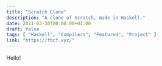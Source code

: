 ```yaml
---
title: "Scratch Clone"
description: "A clone of Scratch, made in Haskell."
date: 2021-03-30T00:00:00+01:00
draft: false
tags: [ "Haskell", "Compilers", "Featured", "Project" ]
link: "https://fbcf.xyz/"
---
```


Hello!


